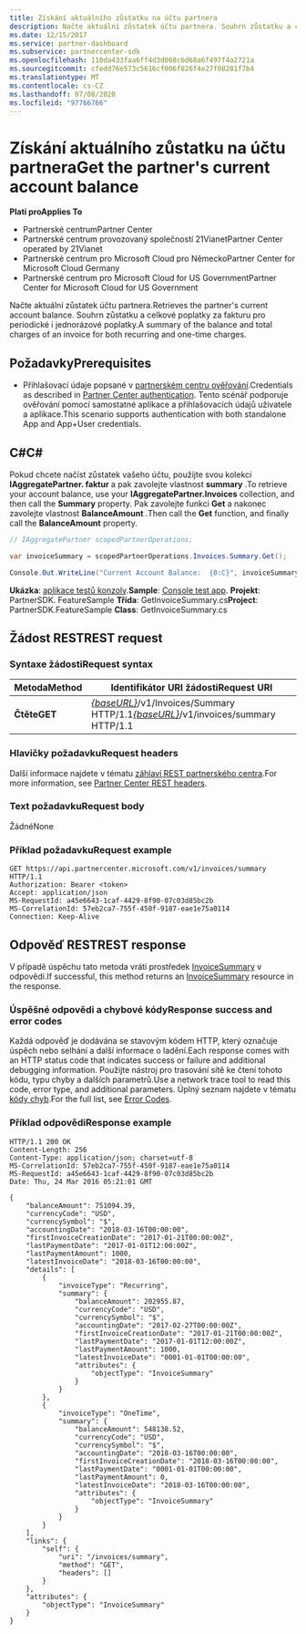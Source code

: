 ```yaml
---
title: Získání aktuálního zůstatku na účtu partnera
description: Načte aktuální zůstatek účtu partnera. Souhrn zůstatku a celkové poplatky za fakturu pro periodické i jednorázové poplatky.
ms.date: 12/15/2017
ms.service: partner-dashboard
ms.subservice: partnercenter-sdk
ms.openlocfilehash: 110da433faa6ff4d3d068c6d68a6f497f4a2721a
ms.sourcegitcommit: cfedd76e573c5616cf006f826f4e27f08281f7b4
ms.translationtype: MT
ms.contentlocale: cs-CZ
ms.lasthandoff: 07/08/2020
ms.locfileid: "97766766"
---
```

# <a name="get-the-partners-current-account-balance"></a><span data-ttu-id="d9b75-104">Získání aktuálního zůstatku na účtu partnera</span><span class="sxs-lookup"><span data-stu-id="d9b75-104">Get the partner's current account balance</span></span>

<span data-ttu-id="d9b75-105">**Platí pro**</span><span class="sxs-lookup"><span data-stu-id="d9b75-105">**Applies To**</span></span>

- <span data-ttu-id="d9b75-106">Partnerské centrum</span><span class="sxs-lookup"><span data-stu-id="d9b75-106">Partner Center</span></span>
- <span data-ttu-id="d9b75-107">Partnerské centrum provozovaný společností 21Vianet</span><span class="sxs-lookup"><span data-stu-id="d9b75-107">Partner Center operated by 21Vianet</span></span>
- <span data-ttu-id="d9b75-108">Partnerské centrum pro Microsoft Cloud pro Německo</span><span class="sxs-lookup"><span data-stu-id="d9b75-108">Partner Center for Microsoft Cloud Germany</span></span>
- <span data-ttu-id="d9b75-109">Partnerské centrum pro Microsoft Cloud for US Government</span><span class="sxs-lookup"><span data-stu-id="d9b75-109">Partner Center for Microsoft Cloud for US Government</span></span>

<span data-ttu-id="d9b75-110">Načte aktuální zůstatek účtu partnera.</span><span class="sxs-lookup"><span data-stu-id="d9b75-110">Retrieves the partner's current account balance.</span></span> <span data-ttu-id="d9b75-111">Souhrn zůstatku a celkové poplatky za fakturu pro periodické i jednorázové poplatky.</span><span class="sxs-lookup"><span data-stu-id="d9b75-111">A summary of the balance and total charges of an invoice for both recurring and one-time charges.</span></span>

## <a name="prerequisites"></a><span data-ttu-id="d9b75-112">Požadavky</span><span class="sxs-lookup"><span data-stu-id="d9b75-112">Prerequisites</span></span>

- <span data-ttu-id="d9b75-113">Přihlašovací údaje popsané v [partnerském centru ověřování](partner-center-authentication.md).</span><span class="sxs-lookup"><span data-stu-id="d9b75-113">Credentials as described in [Partner Center authentication](partner-center-authentication.md).</span></span> <span data-ttu-id="d9b75-114">Tento scénář podporuje ověřování pomocí samostatné aplikace a přihlašovacích údajů uživatele a aplikace.</span><span class="sxs-lookup"><span data-stu-id="d9b75-114">This scenario supports authentication with both standalone App and App+User credentials.</span></span>

## <a name="c"></a><span data-ttu-id="d9b75-115">C\#</span><span class="sxs-lookup"><span data-stu-id="d9b75-115">C\#</span></span>

<span data-ttu-id="d9b75-116">Pokud chcete načíst zůstatek vašeho účtu, použijte svou kolekci **IAggregatePartner. faktur** a pak zavolejte vlastnost **summary** .</span><span class="sxs-lookup"><span data-stu-id="d9b75-116">To retrieve your account balance, use your **IAggregatePartner.Invoices** collection, and then call the **Summary** property.</span></span> <span data-ttu-id="d9b75-117">Pak zavolejte funkci **Get** a nakonec zavolejte vlastnost **BalanceAmount** .</span><span class="sxs-lookup"><span data-stu-id="d9b75-117">Then call the **Get** function, and finally call the **BalanceAmount** property.</span></span>

``` csharp
// IAggregatePartner scopedPartnerOperations;

var invoiceSummary = scopedPartnerOperations.Invoices.Summary.Get();

Console.Out.WriteLine("Current Account Balance:  {0:C}", invoiceSummary.BalanceAmount);
```

<span data-ttu-id="d9b75-118">**Ukázka**: [aplikace testů konzoly](console-test-app.md).</span><span class="sxs-lookup"><span data-stu-id="d9b75-118">**Sample**: [Console test app](console-test-app.md).</span></span> <span data-ttu-id="d9b75-119">**Projekt**: PartnerSDK. FeatureSample **Třída**: GetInvoiceSummary.cs</span><span class="sxs-lookup"><span data-stu-id="d9b75-119">**Project**: PartnerSDK.FeatureSample **Class**: GetInvoiceSummary.cs</span></span>

## <a name="rest-request"></a><span data-ttu-id="d9b75-120">Žádost REST</span><span class="sxs-lookup"><span data-stu-id="d9b75-120">REST request</span></span>

### <a name="request-syntax"></a><span data-ttu-id="d9b75-121">Syntaxe žádosti</span><span class="sxs-lookup"><span data-stu-id="d9b75-121">Request syntax</span></span>

| <span data-ttu-id="d9b75-122">Metoda</span><span class="sxs-lookup"><span data-stu-id="d9b75-122">Method</span></span>  | <span data-ttu-id="d9b75-123">Identifikátor URI žádosti</span><span class="sxs-lookup"><span data-stu-id="d9b75-123">Request URI</span></span>                                                              |
|---------|--------------------------------------------------------------------------|
| <span data-ttu-id="d9b75-124">**Čtěte**</span><span class="sxs-lookup"><span data-stu-id="d9b75-124">**GET**</span></span> | <span data-ttu-id="d9b75-125">[*{baseURL}*](partner-center-rest-urls.md)/v1/Invoices/Summary HTTP/1.1</span><span class="sxs-lookup"><span data-stu-id="d9b75-125">[*{baseURL}*](partner-center-rest-urls.md)/v1/invoices/summary HTTP/1.1</span></span>  |

### <a name="request-headers"></a><span data-ttu-id="d9b75-126">Hlavičky požadavku</span><span class="sxs-lookup"><span data-stu-id="d9b75-126">Request headers</span></span>

<span data-ttu-id="d9b75-127">Další informace najdete v tématu [záhlaví REST partnerského centra](headers.md).</span><span class="sxs-lookup"><span data-stu-id="d9b75-127">For more information, see [Partner Center REST headers](headers.md).</span></span>

### <a name="request-body"></a><span data-ttu-id="d9b75-128">Text požadavku</span><span class="sxs-lookup"><span data-stu-id="d9b75-128">Request body</span></span>

<span data-ttu-id="d9b75-129">Žádné</span><span class="sxs-lookup"><span data-stu-id="d9b75-129">None</span></span>

### <a name="request-example"></a><span data-ttu-id="d9b75-130">Příklad požadavku</span><span class="sxs-lookup"><span data-stu-id="d9b75-130">Request example</span></span>

```http
GET https://api.partnercenter.microsoft.com/v1/invoices/summary HTTP/1.1
Authorization: Bearer <token>
Accept: application/json
MS-RequestId: a45e6643-1caf-4429-8f90-07c03d85bc2b
MS-CorrelationId: 57eb2ca7-755f-450f-9187-eae1e75a0114
Connection: Keep-Alive
```

## <a name="rest-response"></a><span data-ttu-id="d9b75-131">Odpověď REST</span><span class="sxs-lookup"><span data-stu-id="d9b75-131">REST response</span></span>

<span data-ttu-id="d9b75-132">V případě úspěchu tato metoda vrátí prostředek [InvoiceSummary](invoice-resources.md#invoicesummary) v odpovědi.</span><span class="sxs-lookup"><span data-stu-id="d9b75-132">If successful, this method returns an [InvoiceSummary](invoice-resources.md#invoicesummary) resource in the response.</span></span>

### <a name="response-success-and-error-codes"></a><span data-ttu-id="d9b75-133">Úspěšné odpovědi a chybové kódy</span><span class="sxs-lookup"><span data-stu-id="d9b75-133">Response success and error codes</span></span>

<span data-ttu-id="d9b75-134">Každá odpověď je dodávána se stavovým kódem HTTP, který označuje úspěch nebo selhání a další informace o ladění.</span><span class="sxs-lookup"><span data-stu-id="d9b75-134">Each response comes with an HTTP status code that indicates success or failure and additional debugging information.</span></span> <span data-ttu-id="d9b75-135">Použijte nástroj pro trasování sítě ke čtení tohoto kódu, typu chyby a dalších parametrů.</span><span class="sxs-lookup"><span data-stu-id="d9b75-135">Use a network trace tool to read this code, error type, and additional parameters.</span></span> <span data-ttu-id="d9b75-136">Úplný seznam najdete v tématu [kódy chyb](error-codes.md).</span><span class="sxs-lookup"><span data-stu-id="d9b75-136">For the full list, see [Error Codes](error-codes.md).</span></span>

### <a name="response-example"></a><span data-ttu-id="d9b75-137">Příklad odpovědi</span><span class="sxs-lookup"><span data-stu-id="d9b75-137">Response example</span></span>

```http
HTTP/1.1 200 OK
Content-Length: 256
Content-Type: application/json; charset=utf-8
MS-CorrelationId: 57eb2ca7-755f-450f-9187-eae1e75a0114
MS-RequestId: a45e6643-1caf-4429-8f90-07c03d85bc2b
Date: Thu, 24 Mar 2016 05:21:01 GMT

{
    "balanceAmount": 751094.39,
    "currencyCode": "USD",
    "currencySymbol": "$",
    "accountingDate": "2018-03-16T00:00:00",
    "firstInvoiceCreationDate": "2017-01-21T00:00:00Z",
    "lastPaymentDate": "2017-01-01T12:00:00Z",
    "lastPaymentAmount": 1000,
    "latestInvoiceDate": "2018-03-16T00:00:00",
    "details": [
        {
            "invoiceType": "Recurring",
            "summary": {
                "balanceAmount": 202955.87,
                "currencyCode": "USD",
                "currencySymbol": "$",
                "accountingDate": "2017-02-27T00:00:00Z",
                "firstInvoiceCreationDate": "2017-01-21T00:00:00Z",
                "lastPaymentDate": "2017-01-01T12:00:00Z",
                "lastPaymentAmount": 1000,
                "latestInvoiceDate": "0001-01-01T00:00:00",
                "attributes": {
                    "objectType": "InvoiceSummary"
                }
            }
        },
        {
            "invoiceType": "OneTime",
            "summary": {
                "balanceAmount": 548138.52,
                "currencyCode": "USD",
                "currencySymbol": "$",
                "accountingDate": "2018-03-16T00:00:00",
                "firstInvoiceCreationDate": "2018-03-16T00:00:00",
                "lastPaymentDate": "0001-01-01T00:00:00",
                "lastPaymentAmount": 0,
                "latestInvoiceDate": "2018-03-16T00:00:00",
                "attributes": {
                    "objectType": "InvoiceSummary"
                }
            }
        }
    ],
    "links": {
        "self": {
            "uri": "/invoices/summary",
            "method": "GET",
            "headers": []
        }
    },
    "attributes": {
        "objectType": "InvoiceSummary"
    }
}
```
